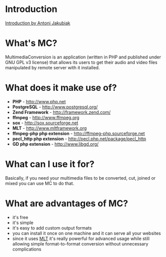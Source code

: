 # Introduction #

[Introduction by Antoni Jakubiak](http://en.jakubiak.info/2009/02/14/multimedia-conversion-server.html)

# What's MC? #

MultimediaConversion is an application (written in PHP and published under GNU GPL v3 license) that allows its users to get their audio and video files manipulated by remote server with it installed.

# What does it make use of? #

  * **PHP** - http://www.php.net
  * **PostgreSQL** - http://www.postgresql.org/
  * **Zend Framework** - http://framework.zend.com/
  * **ffmpeg** - http://www.ffmpeg.org
  * **sox** - http://sox.sourceforge.net
  * **MLT** - http://www.mltframework.org
  * **ffmpeg-php php extension** - http://ffmpeg-php.sourceforge.net
  * **pecl\_http php extension** - http://pecl.php.net/package/pecl_http
  * **GD php extension** - http://www.libgd.org/

# What can I use it for? #

Basically, if you need your multimedia files to be converted, cut, joined or mixed you can use MC to do that.

# What are advantages of MC? #

  * it's free
  * it's simple
  * it's easy to add custom output formats
  * you can install it once on one machine and it can serve all your websites
  * since it uses [MLT](http://www.mltframework.org) it's really powerful for advanced usage while still allowing simple format-to-format conversion without unnecessary complications